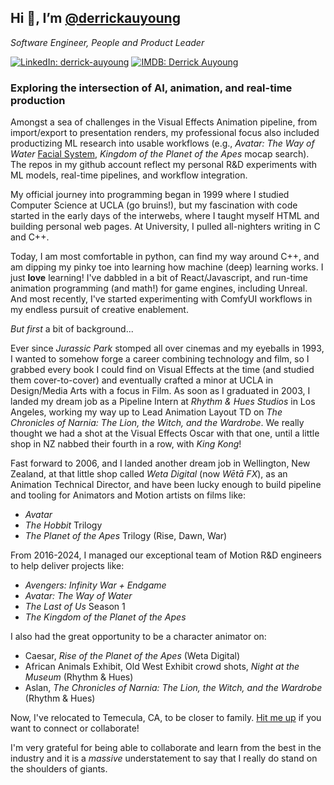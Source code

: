 <h2>Hi 👋, I’m <a href="https://github.com/derrickauyoung/derrickauyoung">@derrickauyoung</a></h2>

<p><em>Software Engineer, People and Product Leader</em></p>

[![LinkedIn: derrick-auyoung](https://img.shields.io/badge/derrick-auyoung-0956162?style=flat-square&logo=LinkedIn&logoColor=white&labelColor=blue&color=blue&link=https://www.linkedin.com/in/derrick-auyoung-0956162/)](https://www.linkedin.com/in/derrick-auyoung-0956162/)
 [![IMDB: Derrick Auyoung](https://img.shields.io/badge/Derrick-Auyoung?style=flat-square&logo=imdb&labelColor=grey&color=yellow&link=https://www.imdb.com/name/nm1652099)](https://www.imdb.com/name/nm1652099)

<p><h3>Exploring the intersection of AI, animation, and real-time production</h3> Amongst a sea of challenges in the Visual Effects Animation pipeline, from import/export to presentation renders, my professional focus also included productizing ML research into usable workflows (e.g., <i>Avatar: The Way of Water</i> <a href="https://www.dgp.toronto.edu/projects/animatomy/animatomy.pdf">Facial System</a>, <i>Kingdom of the Planet of the Apes</i> mocap search). The repos in my github account reflect my personal R&D experiments with ML models, real-time pipelines, and workflow integration.</p>

<p>My official journey into programming began in 1999 where I studied Computer Science at UCLA (go bruins!), but my fascination with code started in the early days of the interwebs, where I taught myself HTML and building personal web pages. At University, I pulled all-nighters writing in C and C++.
 
Today, I am most comfortable in python, can find my way around C++, and am dipping my pinky toe into learning how machine (deep) learning works. I just <b>love</b> learning! I've dabbled in a bit of React/Javascript, and run-time animation programming (and math!) for game engines, including Unreal. And most recently, I've started experimenting with ComfyUI workflows in my endless pursuit of creative enablement.</p>

<p><i>But first</i> a bit of background...</p>

<p>Ever since <em>Jurassic Park</em> stomped all over cinemas and my eyeballs in 1993, I wanted to somehow forge a career combining technology and film, so I grabbed every book I could find on Visual Effects at the time (and studied them cover-to-cover) and eventually crafted a minor at UCLA in Design/Media Arts with a focus in Film. As soon as I graduated in 2003, I landed my dream job as a Pipeline Intern at <em>Rhythm & Hues Studios</em> in Los Angeles, working my way up to Lead Animation Layout TD on <em>The Chronicles of Narnia: The Lion, the Witch, and the Wardrobe</em>. We really thought we had a shot at the Visual Effects Oscar with that one, until a little shop in NZ nabbed their fourth in a row, with <em>King Kong</em>!</p>

<p>Fast forward to 2006, and I landed another dream job in Wellington, New Zealand, at that little shop called <em>Weta Digital</em> (now <em>Wētā FX</em>), as an Animation Technical Director, and have been lucky enough to build pipeline and tooling for Animators and Motion artists on films like:

  * _Avatar_
  * _The Hobbit_ Trilogy
  * _The Planet of the Apes_ Trilogy (Rise, Dawn, War)

From 2016-2024, I managed our exceptional team of Motion R&D engineers to help deliver projects like:
  * _Avengers: Infinity War + Endgame_
  * _Avatar: The Way of Water_
  * _The Last of Us_ Season 1
  * _The Kingdom of the Planet of the Apes_

I also had the great opportunity to be a character animator on:
  * Caesar, _Rise of the Planet of the Apes_ (Weta Digital)
  * African Animals Exhibit, Old West Exhibit crowd shots, _Night at the Museum_ (Rhythm & Hues)
  * Aslan, _The Chronicles of Narnia: The Lion, the Witch, and the Wardrobe_ (Rhythm & Hues)

</p>

<p>Now, I've relocated to Temecula, CA, to be closer to family. <a href="mailto:derrick.auyoung@gmail.com">Hit me up</a> if you want to connect or collaborate!</p>

I'm very grateful for being able to collaborate and learn from the best in the industry and it is a _massive_ understatement to say that I really do stand on the shoulders of giants.

<!---
derrickauyoung/derrickauyoung is a ✨ special ✨ repository because its `README.md` (this file) appears on your GitHub profile.
You can click the Preview link to take a look at your changes.
--->
